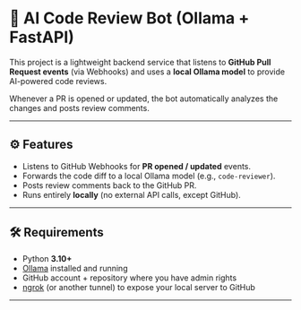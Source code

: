 # 🤖 AI Code Review Bot (Ollama + FastAPI)

This project is a lightweight backend service that listens to **GitHub Pull Request events** (via Webhooks) and uses a **local Ollama model** to provide AI-powered code reviews.

Whenever a PR is opened or updated, the bot automatically analyzes the changes and posts review comments.

---

## ⚙️ Features
- Listens to GitHub Webhooks for **PR opened / updated** events.
- Forwards the code diff to a local Ollama model (e.g., `code-reviewer`).
- Posts review comments back to the GitHub PR.
- Runs entirely **locally** (no external API calls, except GitHub).

---

## 🛠️ Requirements
- Python **3.10+**
- [Ollama](https://ollama.ai) installed and running
- GitHub account + repository where you have admin rights
- [ngrok](https://ngrok.com) (or another tunnel) to expose your local server to GitHub

---